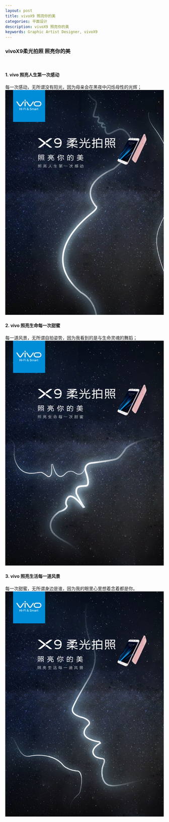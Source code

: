 ```yaml
---
layout: post
title: vivoX9 照亮你的美
categories: 平面设计
description: vivoX9 照亮你的美
keywords: Graphic Artist Designer, vivoX9
---
```


### vivoX9柔光拍照 照亮你的美
 

#### 1. vivo 照亮人生第一次感动
每一次感动，无所谓没有阳光，因为母亲会在黑夜中闪烁母性的光辉； 
   ![](/images/posts/graphicartistdesigner/vivoX9/vivo1.jpg)

#### 2. vivo 照亮生命每一次甜蜜
每一道风景，无所谓自拍姿势，因为我看到的是与生命灵魂的舞蹈；
   ![](/images/posts/graphicartistdesigner/vivoX9/vivo2.jpg)

#### 3. vivo 照亮生活每一道风景
每一次甜蜜，无所谓身边是谁，因为我的眼里心里想着念着都是你。
   ![](/images/posts/graphicartistdesigner/vivoX9/vivo3.jpg)




